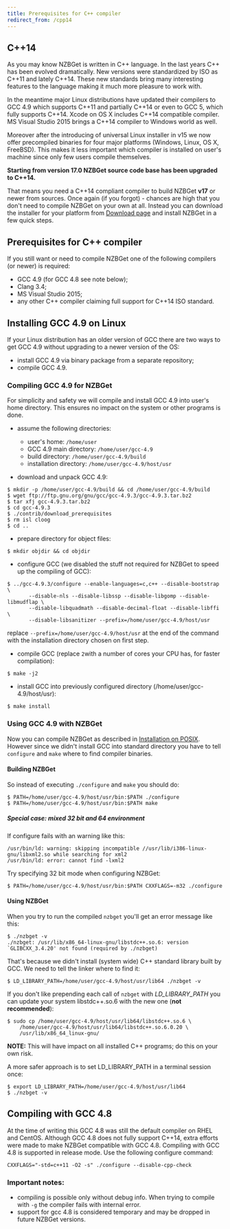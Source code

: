 ```yaml
---
title: Prerequisites for C++ compiler
redirect_from: /cpp14
---
```

## C++14
As you may know NZBGet is written in C++ language. In the last years C++ has been evolved dramatically. New versions were standardized by ISO as C++11 and lately C++14. These new standards bring many interesting features to the language making it much more pleasure to work with.

In the meantime major Linux distributions have updated their compilers to GCC 4.9 which supports C++11 and partially C++14 or even to GCC 5, which fully supports C++14. Xcode on OS X includes C++14 compatible compiler. MS Visual Studio 2015 brings a C++14 compiler to Windows world as well.

Moreover after the introducing of universal Linux installer in v15 we now offer precompiled binaries for four major platforms (Windows, Linux, OS X, FreeBSD). This makes it less important which compiler is installed on user's machine since only few users compile themselves.

**Starting from version 17.0 NZBGet source code base has been upgraded to C++14.**

That means you need a C++14 compliant compiler to build NZBGet **v17** or newer from sources. Once again (if you forgot) - chances are high that you don't need to compile NZBGet on your own at all. Instead you can download the installer for your platform from [Download page](http://nzbget.net/download) and install NZBGet in a few quick steps.

## Prerequisites for C++ compiler
If you still want or need to compile NZBGet one of the following compilers (or newer) is required:
- GCC 4.9 (for GCC 4.8 see note below);
- Clang 3.4;
- MS Visual Studio 2015;
- any other C++ compiler claiming full support for C++14 ISO standard.

## Installing GCC 4.9 on Linux
If your Linux distribution has an older version of GCC there are two ways to get GCC 4.9 without upgrading to a newer version of the OS:
- install GCC 4.9 via binary package from a separate repository;
- compile GCC 4.9.

### Compiling GCC 4.9 for NZBGet
For simplicity and safety we will compile and install GCC 4.9 into user's home directory. This ensures no impact on the system or other programs is done.
- assume the following directories:
  - user's home: `/home/user`
  - GCC 4.9 main directory: `/home/user/gcc-4.9`
  - build directory: `/home/user/gcc-4.9/build`
  - installation directory: `/home/user/gcc-4.9/host/usr`

- download and unpack GCC 4.9:
 ```shell
$ mkdir -p /home/user/gcc-4.9/build && cd /home/user/gcc-4.9/build
$ wget ftp://ftp.gnu.org/gnu/gcc/gcc-4.9.3/gcc-4.9.3.tar.bz2
$ tar xfj gcc-4.9.3.tar.bz2
$ cd gcc-4.9.3
$ ./contrib/download_prerequisites
$ rm isl cloog
$ cd ..
```

- prepare directory for object files:
 ```shell
$ mkdir objdir && cd objdir
```

- configure GCC (we disabled the stuff not required for NZBGet to speed up the compiling of GCC):
 ```shell
$ ../gcc-4.9.3/configure --enable-languages=c,c++ --disable-bootstrap \
        --disable-nls --disable-libssp --disable-libgomp --disable-libmudflap \
        --disable-libquadmath --disable-decimal-float --disable-libffi \
        --disable-libsanitizer --prefix=/home/user/gcc-4.9/host/usr
```
 replace `--prefix=/home/user/gcc-4.9/host/usr` at the end of the command with the installation directory chosen on first step.

- compile GCC (replace `2`with a number of cores your CPU has, for faster compilation):
 ```shell
$ make -j2
```

- install GCC into previously configured directory (/home/user/gcc-4.9/host/usr):
 ```shell
$ make install
```

### Using GCC 4.9 with NZBGet
Now you can compile NZBGet as described in [Installation on POSIX](installation-on-posix). However since we didn't install GCC into standard directory you have to tell `configure` and `make` where to find compiler binaries.

#### Building NZBGet
So instead of executing `./configure` and `make` you should do:
 ```shell
$ PATH=/home/user/gcc-4.9/host/usr/bin:$PATH ./configure
$ PATH=/home/user/gcc-4.9/host/usr/bin:$PATH make
```

##### Special case: mixed 32 bit and 64 environment
If configure fails with an warning like this:
```shell
/usr/bin/ld: warning: skipping incompatible //usr/lib/i386-linux-gnu/libxml2.so while searching for xml2
/usr/bin/ld: error: cannot find -lxml2
```
Try specifying 32 bit mode when configuring NZBGet:
 ```shell
$ PATH=/home/user/gcc-4.9/host/usr/bin:$PATH CXXFLAGS=-m32 ./configure
```

#### Using NZBGet
When you try to run the compiled `nzbget` you'll get an error message like this:
```
$ ./nzbget -v
./nzbget: /usr/lib/x86_64-linux-gnu/libstdc++.so.6: version `GLIBCXX_3.4.20' not found (required by ./nzbget)
```

That's because we didn't install (system wide) C++ standard library built by GCC. We need to tell the linker where to find it:
```shell
$ LD_LIBRARY_PATH=/home/user/gcc-4.9/host/usr/lib64 ./nzbget -v
```

If you don't like prepending each call of `nzbget` with *LD_LIBRARY_PATH* you can update your system libstdc++.so.6 with the new one (**not recommended**):
```shell
$ sudo cp /home/user/gcc-4.9/host/usr/lib64/libstdc++.so.6 \
    /home/user/gcc-4.9/host/usr/lib64/libstdc++.so.6.0.20 \
    /usr/lib/x86_64_linux-gnu/
```

**NOTE:** This will have impact on all installed C++ programs; do this on your own risk.

A more safer approach is to set LD_LIBRARY_PATH in a terminal session once:
```shell
$ export LD_LIBRARY_PATH=/home/user/gcc-4.9/host/usr/lib64
$ ./nzbget -v
```

## Compiling with GCC 4.8
At the time of writing this GCC 4.8 was still the default compiler on RHEL and CentOS. Although GCC 4.8 does not fully support C++14, extra efforts were made to make NZBGet compatible with GCC 4.8. Compiling with GCC 4.8 is supported in release mode. Use the following configure command:
```shell
CXXFLAGS="-std=c++11 -O2 -s" ./configure --disable-cpp-check
```
### Important notes:
- compiling is possible only without debug info. When trying to compile with `-g` the compiler fails with internal error.
- support for gcc 4.8 is considered temporary and may be dropped in future NZBGet versions.
